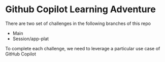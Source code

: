 # Github Copilot Learning Adventure

There are two set of challenges in the following branches of this repo
- Main
- Session/app-plat

To complete each challenge, we need to leverage a particular use case of GitHub Copilot
